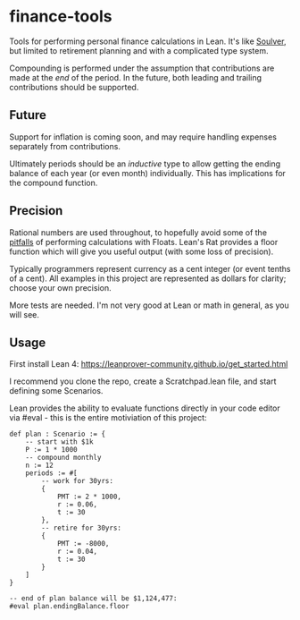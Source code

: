 # finance-tools

Tools for performing personal finance calculations in Lean. It's like [Soulver](https://soulver.app), but limited to retirement planning and with a complicated type system.

Compounding is performed under the assumption that contributions are made at the _end_ of the period. In the future, both leading and trailing contributions should be supported.

## Future

Support for inflation is coming soon, and may require handling expenses separately from contributions.

Ultimately periods should be an _inductive_ type to allow getting the ending balance of each year (or even month) individually. This has implications for the compound function.

## Precision

Rational numbers are used throughout, to hopefully avoid some of the [pitfalls](https://stackoverflow.com/questions/3730019/why-not-use-double-or-float-to-represent-currency) of performing calculations with Floats. Lean's Rat provides a floor function which will give you useful output (with some loss of precision).

Typically programmers represent currency as a cent integer (or event tenths of a cent). All examples in this project are represented as dollars for clarity; choose your own precision.

More tests are needed. I'm not very good at Lean or math in general, as you will see.

## Usage

First install Lean 4: https://leanprover-community.github.io/get_started.html

I recommend you clone the repo, create a Scratchpad.lean file, and start defining some Scenarios.

Lean provides the ability to evaluate functions directly in your code editor via #eval - this is the entire motiviation of this project:

```
def plan : Scenario := {
	-- start with $1k
	P := 1 * 1000
	-- compound monthly
	n := 12
	periods := #[
		-- work for 30yrs:
		{
			PMT := 2 * 1000,
			r := 0.06,
			t := 30
		},
		-- retire for 30yrs:
		{
			PMT := -8000,
			r := 0.04,
			t := 30
		}
	]
}

-- end of plan balance will be $1,124,477:
#eval plan.endingBalance.floor


```
